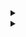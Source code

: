 <details> 
<summary></summary>
custom_markflo
  digraph G {
    size ="4,4";
    "Ingest Data" [shape=box];
    "Ingest Data" -> parse [weight=8];
    parse -> Cleanup;
    Cleanup -> Normalise;
    Normalise -> { process_miner; store};
    process_miner [label="Process Mining"];
    store [shape=box,style=filled,color=".7 .3 1.0", label="temp storage"];
  }
custom_markflo
</details>

<details> 
<summary></summary>
custom_markschema        
@startuml


class Events {
   -CASE_ID : String
   -CASE_ACTIVITY_ID : String
   -APP_ID : Integer
   -CASE_START_TIMESTAMP : Timestamp
   +CASE_END_TIMESTAMP : Timestamp
   -CASE_RESOURCE_ID : String
   +NEXT_CASE_RESOURCE_ID : String
   +PREV_CASE_RESOURCE_ID : String
   +NEXT_CASE_ACTIVITY_ID : String
   +PREV_CASE_ACTIVITY_ID : String
   +EDGE : String
   +REPEAT_SELF_LOOP_FLAG : Integer
   +REDO_SELF_LOOP_FLAG : Integer
   +START_FLAG : Integer
   +END_FLAG : Integer
   +DURATION_DAYS : Long
   +DURATION_SEC : Long
   
}

class Cases {
  #CASE_ID : String
  #VARIANT_ID : String
  #VARIANTS : Seq[String]
}

class Variants {
   #VARIANT_ID : String
   #VARIANTS : Seq[String]
}

class Applications {
   -APP_ID : Integer
   -APP_NAME : String
   -APP_TYPE : Integer
   -APP_URL : String
   -APP_DESCRIPTION : String
}


Events <|-- Cases
Cases <|-- Variants
Events <|-- Applications

@enduml
custom_markschema
</details>
